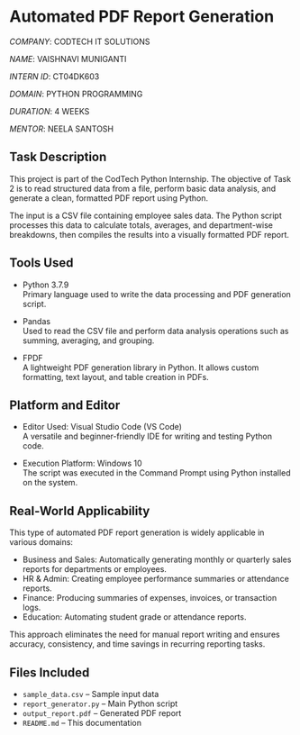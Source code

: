 #  Automated PDF Report Generation

*COMPANY*: CODTECH IT SOLUTIONS

*NAME*: VAISHNAVI MUNIGANTI

*INTERN ID*: CT04DK603

*DOMAIN*: PYTHON PROGRAMMING

*DURATION*: 4 WEEKS

*MENTOR*: NEELA SANTOSH

## Task Description
This project is part of the CodTech Python Internship. The objective of Task 2 is to read structured data from a file, perform basic data analysis, and generate a clean, formatted PDF report using Python.

The input is a CSV file containing employee sales data. The Python script processes this data to calculate totals, averages, and department-wise breakdowns, then compiles the results into a visually formatted PDF report.

## Tools Used

- Python 3.7.9  
  Primary language used to write the data processing and PDF generation script.

- Pandas  
  Used to read the CSV file and perform data analysis operations such as summing, averaging, and grouping.

- FPDF  
  A lightweight PDF generation library in Python. It allows custom formatting, text layout, and table creation in PDFs.

## Platform and Editor

- Editor Used: Visual Studio Code (VS Code)  
  A versatile and beginner-friendly IDE for writing and testing Python code.

- Execution Platform: Windows 10  
  The script was executed in the Command Prompt using Python installed on the system.

## Real-World Applicability

This type of automated PDF report generation is widely applicable in various domains:

- Business and Sales: Automatically generating monthly or quarterly sales reports for departments or employees.
- HR & Admin: Creating employee performance summaries or attendance reports.
- Finance: Producing summaries of expenses, invoices, or transaction logs.
- Education: Automating student grade or attendance reports.

This approach eliminates the need for manual report writing and ensures accuracy, consistency, and time savings in recurring reporting tasks.

## Files Included

- `sample_data.csv` – Sample input data
- `report_generator.py` – Main Python script
- `output_report.pdf` – Generated PDF report
- `README.md` – This documentation

